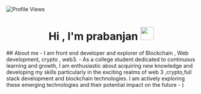 ![Profile Views](https://komarev.com/ghpvc/?username=bajrang0704&color=blue)

 <h1 align="center">Hi , I'm prabanjan <img src="https://media.giphy.com/media/hvRJCLFzcasrR4ia7z/giphy.gif" width="35"></h1>
 ## About me
- I am front end developer and explorer of Blockchain , Web development, crypto , web3.
- As a college student dedicated to continuous learning and growth, I am enthusiastic about acquiring new knowledge and developing my skills particularly in the exciting realms of web 3 ,crypto,full stack 
  development and blockchain technologies. I am actively exploring these emerging technologies and their potential impact on the future
- )
  

<!--
**bajrang0704/bajrang0704** is a ✨ _special_ ✨ repository because its `README.md` (this file) appears on your GitHub profile.

Here are some ideas to get you started:

- 🔭 I’m currently working on ...
- 🌱 I’m currently learning ...
- 👯 I’m looking to collaborate on ...
- 🤔 I’m looking for help with ...
- 💬 Ask me about ...
- 📫 How to reach me: ...
- 😄 Pronouns: ...
- ⚡ Fun fact: ...
-->
